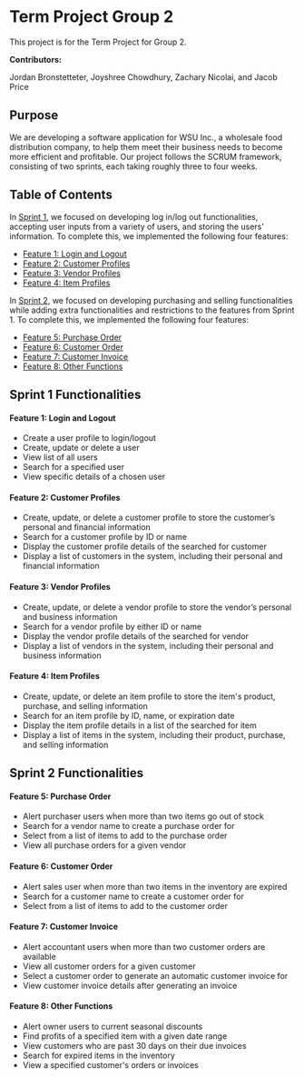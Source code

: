 # Term Project Group 2

This project is for the Term Project for Group 2.

**Contributors:**

Jordan Bronstetteter, Joyshree Chowdhury, Zachary Nicolai, and Jacob Price

## Purpose

We are developing a software application for WSU Inc., a wholesale food distribution company, to help them meet their business needs to become more efficient and profitable. Our project follows the SCRUM framework, consisting of two sprints, each taking roughly three to four weeks.

## Table of Contents
In [Sprint 1](https://git.wayne.edu/gt2533/group2/-/tree/master#sprint-1-functionalities), we focused on developing log in/log out functionalities, accepting user inputs from a variety of users, and storing the users' information. To complete this, we implemented the following four features:
- [Feature 1: Login and Logout](https://git.wayne.edu/gt2533/group2/-/tree/master#feature-1-login-and-logout)
- [Feature 2: Customer Profiles](https://git.wayne.edu/gt2533/group2/-/tree/master#feature-2-customer-profiles)
- [Feature 3: Vendor Profiles](https://git.wayne.edu/gt2533/group2/-/tree/master#feature-3-vendor-profiles)
- [Feature 4: Item Profiles](https://git.wayne.edu/gt2533/group2/-/tree/master#feature-4-item-profiles)

In [Sprint 2](https://git.wayne.edu/gt2533/group2/-/tree/master#sprint-2-functionalities), we focused on developing purchasing and selling functionalities while adding extra functionalities and restrictions to the features from Sprint 1. To complete this, we implemented the following four features:

- [Feature 5: Purchase Order](https://git.wayne.edu/gt2533/group2/-/tree/master#feature-5-purchase-order)
- [Feature 6: Customer Order](https://git.wayne.edu/gt2533/group2/-/tree/master#feature-6-customer-order)
- [Feature 7: Customer Invoice](https://git.wayne.edu/gt2533/group2/-/tree/master#feature-7-customer-invoice)
- [Feature 8: Other Functions](https://git.wayne.edu/gt2533/group2/-/tree/master#feature-8-other-functions)

## Sprint 1 Functionalities

#### Feature 1: Login and Logout
- Create a user profile to login/logout
- Create, update or delete a user
- View list of all users
- Search for a specified user
- View specific details of a chosen user

#### Feature 2: Customer Profiles

- Create, update, or delete a customer profile to store the customer’s personal and financial information
- Search for a customer profile by ID or name
- Display the customer profile details of the searched for customer
- Display a list of customers in the system, including their personal and financial information

#### Feature 3: Vendor Profiles

- Create, update, or delete a vendor profile to store the vendor’s personal and business information
- Search for a vendor profile by either ID or name
- Display the vendor profile details of the searched for vendor
- Display a list of vendors in the system, including their personal and business information

#### Feature 4: Item Profiles

- Create, update, or delete an item profile to store the item's product, purchase, and selling information
- Search for an item profile by ID, name, or expiration date
- Display the item profile details in a list of the searched for item
- Display a list of items in the system, including their product, purchase, and selling information

## Sprint 2 Functionalities


#### Feature 5: Purchase Order

- Alert purchaser users when more than two items go out of stock
- Search for a vendor name to create a purchase order for
- Select from a list of items to add to the purchase order
- View all purchase orders for a given vendor

#### Feature 6: Customer Order

- Alert sales user when more than two items in the inventory are expired
- Search for a customer name to create a customer order for
- Select from a list of items to add to the customer order

#### Feature 7: Customer Invoice

- Alert accountant users when more than two customer orders are available
- View all customer orders for a given customer 
- Select a customer order to generate an automatic customer invoice for
- View customer invoice details after generating an invoice

#### Feature 8: Other Functions

- Alert owner users to current seasonal discounts
- Find profits of a specified item with a given date range
- View customers who are past 30 days on their due invoices
- Search for expired items in the inventory
- View a specified customer's orders or invoices
